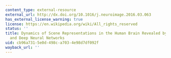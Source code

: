 ```yaml
---
content_type: external-resource
external_url: http://dx.doi.org/10.1016/j.neuroimage.2016.03.063
has_external_license_warning: true
license: https://en.wikipedia.org/wiki/All_rights_reserved
status: ''
title: Dynamics of Scene Representations in the Human Brain Revealed by Magnetoencephalography
  and Deep Neural Networks
uid: cb96a731-5e0d-498c-a703-4e98d7df092f
wayback_url: ''
---
```

